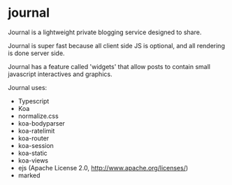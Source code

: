 # journal
Journal is a lightweight private blogging service designed to share.

Journal is super fast because all client side JS is optional, and all rendering is done server side.

Journal has a feature called 'widgets' that allow posts to contain small javascript interactives and graphics.

Journal uses:
* Typescript
* Koa
* normalize.css
* koa-bodyparser
* koa-ratelimit
* koa-router
* koa-session
* koa-static
* koa-views
* ejs (Apache License 2.0, http://www.apache.org/licenses/) 
* marked
